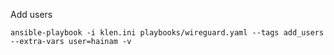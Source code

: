 Add users
```
ansible-playbook -i klen.ini playbooks/wireguard.yaml --tags add_users --extra-vars user=hainam -v
```
